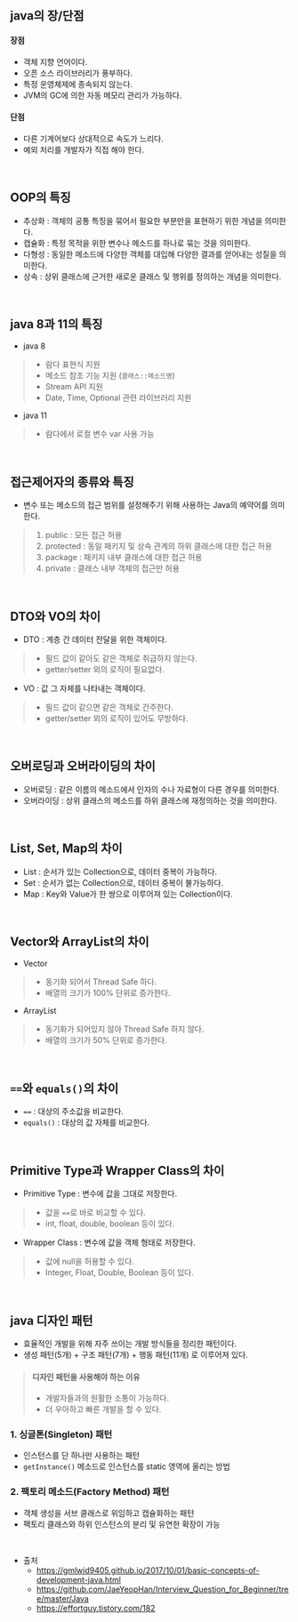 ## java의 장/단점
#### 장점
- 객체 지향 언어이다.
- 오픈 소스 라이브러리가 풍부하다.
- 특정 운영체제에 종속되지 않는다.
- JVM의 GC에 의한 자동 메모리 관리가 가능하다.
#### 단점
- 다른 기계어보다 상대적으로 속도가 느리다.
- 예외 처리를 개발자가 직접 해야 한다.

<br>

## OOP의 특징
- 추상화 : 객체의 공통 특징을 묶어서 필요한 부분만을 표현하기 위한 개념을 의미한다.
- 캡슐화 : 특정 목적을 위한 변수나 메소드를 하나로 묶는 것을 의미한다.
- 다형성 : 동일한 메소드에 다양한 객체를 대입해 다양한 결과를 얻어내는 성질을 의미한다.
- 상속 : 상위 클래스에 근거한 새로운 클래스 및 행위를 정의하는 개념을 의미한다.

<br>

## java 8과 11의 특징
- java 8
> * 람다 표현식 지원
> * 메소드 참조 기능 지원 (`클래스::메소드명`)
> * Stream API 지원
> * Date, Time, Optional 관련 라이브러리 지원
- java 11
> * 람다에서 로컬 변수 var 사용 가능

<br>

## 접근제어자의 종류와 특징
- 변수 또는 메소드의 접근 범위를 설정해주기 위해 사용하는 Java의 예약어를 의미한다.
> 1. public : 모든 접근 허용
> 2. protected : 동일 패키지 및 상속 관계의 하위 클래스에 대한 접근 허용
> 3. package : 패키지 내부 클래스에 대한 접근 허용
> 4. private : 클래스 내부 객체의 접근만 허용

<br>

## DTO와 VO의 차이
- DTO : 계층 간 데이터 전달을 위한 객체이다.
> * 필드 값이 같아도 같은 객체로 취급하지 않는다.
> * getter/setter 외의 로직이 필요없다.
- VO : 값 그 자체를 나타내는 객체이다.
> * 필드 값이 같으면 같은 객체로 간주한다.
> * getter/setter 외의 로직이 있어도 무방하다.

<br>

## 오버로딩과 오버라이딩의 차이
- 오버로딩 : 같은 이름의 메소드에서 인자의 수나 자료형이 다른 경우를 의미한다.
- 오버라이딩 : 상위 클래스의 메소드를 하위 클래스에 재정의하는 것을 의미한다.

<br>

## List, Set, Map의 차이
- List : 순서가 있는 Collection으로, 데이터 중복이 가능하다.
- Set : 순서가 없는 Collection으로, 데이터 중복이 불가능하다.
- Map : Key와 Value가 한 쌍으로 이루어져 있는 Collection이다.

<br>

## Vector와 ArrayList의 차이
- Vector
> * 동기화 되어서 Thread Safe 하다.
> * 배열의 크기가 100% 단위로 증가한다.
- ArrayList
> * 동기화가 되어있지 않아 Thread Safe 하지 않다.
> * 배열의 크기가 50% 단위로 증가한다.

<br>

## `==`와 `equals()`의 차이
- `==` : 대상의 주소값을 비교한다.
- `equals()` : 대상의 값 자체를 비교한다.

<br>

## Primitive Type과 Wrapper Class의 차이
- Primitive Type : 변수에 값을 그대로 저장한다.
> * 값을 `==`로 바로 비교할 수 있다.
> * int, float, double, boolean 등이 있다.
- Wrapper Class : 변수에 값을 객체 형태로 저장한다.
> * 값에 null을 허용할 수 있다.
> * Integer, Float, Double, Boolean 등이 있다.

<br>

## java 디자인 패턴
- 효율적인 개발을 위해 자주 쓰이는 개발 방식들을 정리한 패턴이다.
- 생성 패턴(5개) + 구조 패턴(7개) + 행동 패턴(11개) 로 이루어져 있다.
> #### 디자인 패턴을 사용해야 하는 이유
> * 개발자들과의 원활한 소통이 가능하다.
> * 더 우아하고 빠른 개발을 할 수 있다.

### 1. 싱글톤(Singleton) 패턴
- 인스턴스를 단 하나만 사용하는 패턴
- `getInstance()` 메소드로 인스턴스를 static 영역에 올리는 방법

### 2. 팩토리 메소드(Factory Method) 패턴
- 객체 생성을 서브 클래스로 위임하고 캡슐화하는 패턴
- 팩토리 클래스와 하위 인스턴스의 분리 및 유연한 확장이 가능

<br>

- 출처
  - https://gmlwjd9405.github.io/2017/10/01/basic-concepts-of-development-java.html
  - https://github.com/JaeYeopHan/Interview_Question_for_Beginner/tree/master/Java
  - https://effortguy.tistory.com/182

